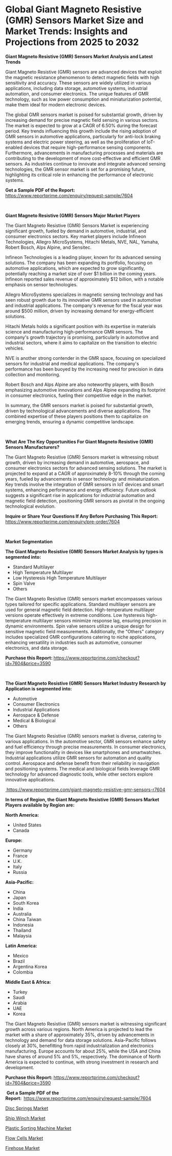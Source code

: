 <p><h1>Global Giant Magneto Resistive (GMR) Sensors Market Size and Market Trends: Insights and Projections from 2025 to 2032</h1></p><p><strong>Giant Magneto Resistive (GMR) Sensors Market Analysis and Latest Trends</strong></p>
<p><p>Giant Magneto Resistive (GMR) sensors are advanced devices that exploit the magnetic resistance phenomenon to detect magnetic fields with high sensitivity and accuracy. These sensors are widely utilized in various applications, including data storage, automotive systems, industrial automation, and consumer electronics. The unique features of GMR technology, such as low power consumption and miniaturization potential, make them ideal for modern electronic devices.</p><p>The global GMR sensors market is poised for substantial growth, driven by increasing demand for precise magnetic field sensing in various sectors. The market is expected to grow at a CAGR of 6.50% during the forecast period. Key trends influencing this growth include the rising adoption of GMR sensors in automotive applications, particularly for anti-lock braking systems and electric power steering, as well as the proliferation of IoT-enabled devices that require high-performance sensing components. Furthermore, advancements in manufacturing processes and materials are contributing to the development of more cost-effective and efficient GMR sensors. As industries continue to innovate and integrate advanced sensing technologies, the GMR sensor market is set for a promising future, highlighting its critical role in enhancing the performance of electronic systems.</p></p>
<p><strong>Get a Sample PDF of the Report:&nbsp;</strong> <a href="https://www.reportprime.com/enquiry/request-sample/7604?utm_campaign=116&utm_medium=2&utm_source=Github&utm_content=ia&utm_term=19032025&utm_id=giant-magneto-resistive-gmr-sensors">https://www.reportprime.com/enquiry/request-sample/7604</a></p>
<p>&nbsp;</p>
<p><strong>Giant Magneto Resistive (GMR) Sensors Major Market Players</strong></p>
<p><p>The Giant Magneto Resistive (GMR) Sensors Market is experiencing significant growth, fueled by demand in automotive, industrial, and consumer electronics sectors. Key market players include Infineon Technologies, Allegro MicroSystems, Hitachi Metals, NVE, NAL, Yamaha, Robert Bosch, Alps Alpine, and Sensitec.</p><p>Infineon Technologies is a leading player, known for its advanced sensing solutions. The company has been expanding its portfolio, focusing on automotive applications, which are expected to grow significantly, potentially reaching a market size of over $1 billion in the coming years. Infineon reported sales revenue of approximately $12 billion, with a notable emphasis on sensor technologies.</p><p>Allegro MicroSystems specializes in magnetic sensing technology and has seen robust growth due to its innovative GMR sensors used in automotive and industrial applications. The company's revenue for the fiscal year was around $500 million, driven by increasing demand for energy-efficient solutions.</p><p>Hitachi Metals holds a significant position with its expertise in materials science and manufacturing high-performance GMR sensors. The company's growth trajectory is promising, particularly in automotive and industrial sectors, where it aims to capitalize on the transition to electric vehicles.</p><p>NVE is another strong contender in the GMR space, focusing on specialized sensors for industrial and medical applications. The company's performance has been buoyed by the increasing need for precision in data collection and monitoring.</p><p>Robert Bosch and Alps Alpine are also noteworthy players, with Bosch emphasizing automotive innovations and Alps Alpine expanding its footprint in consumer electronics, fueling their competitive edge in the market.</p><p>In summary, the GMR sensors market is poised for substantial growth, driven by technological advancements and diverse applications. The combined expertise of these players positions them to capitalize on emerging trends, ensuring a dynamic competitive landscape.</p></p>
<p>&nbsp;</p>
<p><strong>What Are The Key Opportunities For Giant Magneto Resistive (GMR) Sensors Manufacturers?</strong></p>
<p><p>The Giant Magneto Resistive (GMR) Sensors market is witnessing robust growth, driven by increasing demand in automotive, aerospace, and consumer electronics sectors for advanced sensing solutions. The market is projected to expand at a CAGR of approximately 8-10% through the coming years, fueled by advancements in sensor technology and miniaturization. Key trends involve the integration of GMR sensors in IoT devices and smart systems, enhancing performance and energy efficiency. Future outlook suggests a significant rise in applications for industrial automation and magnetic field detection, positioning GMR sensors as pivotal in the ongoing technological evolution.</p></p>
<p><strong>Inquire or Share Your Questions If Any Before Purchasing This Report:</strong> <a href="https://www.reportprime.com/enquiry/pre-order/7604?utm_campaign=116&utm_medium=2&utm_source=Github&utm_content=ia&utm_term=19032025&utm_id=giant-magneto-resistive-gmr-sensors">https://www.reportprime.com/enquiry/pre-order/7604</a></p>
<p>&nbsp;</p>
<p><strong>Market Segmentation</strong></p>
<p><strong>The Giant Magneto Resistive (GMR) Sensors Market Analysis by types is segmented into:</strong></p>
<p><ul><li>Standard Multilayer</li><li>High Temperature Multilayer</li><li>Low Hysteresis High Temperature Multilayer</li><li>Spin Valve</li><li>Others</li></ul></p>
<p><p>The Giant Magneto Resistive (GMR) sensors market encompasses various types tailored for specific applications. Standard multilayer sensors are used for general magnetic field detection. High-temperature multilayer versions operate effectively in extreme conditions. Low hysteresis high-temperature multilayer sensors minimize response lag, ensuring precision in dynamic environments. Spin valve sensors utilize a unique design for sensitive magnetic field measurements. Additionally, the "Others" category includes specialized GMR configurations catering to niche applications, enhancing versatility in industries such as automotive, consumer electronics, and data storage.</p></p>
<p><strong>Purchase this Report:&nbsp;</strong><a href="https://www.reportprime.com/checkout?id=7604&price=3590&utm_campaign=116&utm_medium=2&utm_source=Github&utm_content=ia&utm_term=19032025&utm_id=giant-magneto-resistive-gmr-sensors">https://www.reportprime.com/checkout?id=7604&price=3590</a></p>
<p>&nbsp;</p>
<p><strong>The Giant Magneto Resistive (GMR) Sensors Market Industry Research by Application is segmented into:</strong></p>
<p><ul><li>Automotive</li><li>Consumer Electronics</li><li>Industrial Applications</li><li>Aerospace & Defense</li><li>Medical & Biological</li><li>Others</li></ul></p>
<p><p>The Giant Magneto Resistive (GMR) sensors market is diverse, catering to various applications. In the automotive sector, GMR sensors enhance safety and fuel efficiency through precise measurements. In consumer electronics, they improve functionality in devices like smartphones and smartwatches. Industrial applications utilize GMR sensors for automation and quality control. Aerospace and defense benefit from their reliability in navigation and positioning systems. The medical and biological fields leverage GMR technology for advanced diagnostic tools, while other sectors explore innovative applications.</p></p>
<p><a href="https://www.reportprime.com/giant-magneto-resistive-gmr-sensors-r7604?utm_campaign=116&utm_medium=2&utm_source=Github&utm_content=ia&utm_term=19032025&utm_id=giant-magneto-resistive-gmr-sensors">&nbsp;https://www.reportprime.com/giant-magneto-resistive-gmr-sensors-r7604</a></p>
<p><strong>In terms of Region, the Giant Magneto Resistive (GMR) Sensors Market Players available by Region are:</strong></p>
<p>
    <p> <strong> North America: </strong>
        <ul>
            <li>United States</li>
            <li>Canada</li>
        </ul>
        </p> 
    <p> <strong> Europe: </strong>
        <ul>
            <li>Germany</li>
            <li>France</li>
            <li>U.K.</li>
            <li>Italy</li>
            <li>Russia</li>
        </ul>
        </p> 
    <p> <strong> Asia-Pacific: </strong>
        <ul>
            <li>China</li>
            <li>Japan</li>
            <li>South Korea</li>
            <li>India</li>
            <li>Australia</li>
            <li>China Taiwan</li>
            <li>Indonesia</li>
            <li>Thailand</li>
            <li>Malaysia</li>
        </ul>
        </p> 
    <p> <strong> Latin America: </strong>
        <ul>
            <li>Mexico</li>
            <li>Brazil</li>
            <li>Argentina Korea</li>
            <li>Colombia</li>
        </ul>
        </p> 
    <p> <strong> Middle East & Africa: </strong>
        <ul>
            <li>Turkey</li>
            <li>Saudi</li>
            <li>Arabia</li>
            <li>UAE</li>
            <li>Korea</li>
        </ul>
    </p>
    </p>
<p><p>The Giant Magneto Resistive (GMR) sensors market is witnessing significant growth across various regions. North America is projected to lead the market with a share of approximately 35%, driven by advancements in technology and demand for data storage solutions. Asia-Pacific follows closely at 30%, benefitting from rapid industrialization and electronics manufacturing. Europe accounts for about 25%, while the USA and China have shares of around 5% and 5%, respectively. The dominance of North America is expected to continue, with strong investment in research and development.</p></p>
<p><strong>Purchase this Report: </strong><a href="https://www.reportprime.com/checkout?id=7604&price=3590&utm_campaign=116&utm_medium=2&utm_source=Github&utm_content=ia&utm_term=19032025&utm_id=giant-magneto-resistive-gmr-sensors">https://www.reportprime.com/checkout?id=7604&price=3590</a></p>
<p>&nbsp;<strong>Get a Sample PDF of the Report:&nbsp;&nbsp;</strong><a href="https://www.reportprime.com/enquiry/request-sample/7604?utm_campaign=116&utm_medium=2&utm_source=Github&utm_content=ia&utm_term=19032025&utm_id=giant-magneto-resistive-gmr-sensors">https://www.reportprime.com/enquiry/request-sample/7604</a></p>
<p><strong></strong></p>
<p><p><a href="https://github.com/pimanoruman/Market-Research-Report-List-1/blob/main/disc-springs-market.md?utm_campaign=116&utm_medium=2&utm_source=Github&utm_content=ia&utm_term=19032025&utm_id=giant-magneto-resistive-gmr-sensors">Disc Springs Market</a></p><p><a href="https://github.com/akrachveslov/Market-Research-Report-List-1/blob/main/ship-winch-market.md?utm_campaign=116&utm_medium=2&utm_source=Github&utm_content=ia&utm_term=19032025&utm_id=giant-magneto-resistive-gmr-sensors">Ship Winch Market</a></p><p><a href="https://github.com/sungbruington660/Market-Research-Report-List-1/blob/main/plastic-sorting-machine-market.md?utm_campaign=116&utm_medium=2&utm_source=Github&utm_content=ia&utm_term=19032025&utm_id=giant-magneto-resistive-gmr-sensors">Plastic Sorting Machine Market</a></p><p><a href="https://github.com/adyawafurber1/Market-Research-Report-List-1/blob/main/flow-cells-market.md?utm_campaign=116&utm_medium=2&utm_source=Github&utm_content=ia&utm_term=19032025&utm_id=giant-magneto-resistive-gmr-sensors">Flow Cells Market</a></p><p><a href="https://github.com/tashipmhuiri/Market-Research-Report-List-1/blob/main/firehose-market.md?utm_campaign=116&utm_medium=2&utm_source=Github&utm_content=ia&utm_term=19032025&utm_id=giant-magneto-resistive-gmr-sensors">Firehose Market</a></p></p>